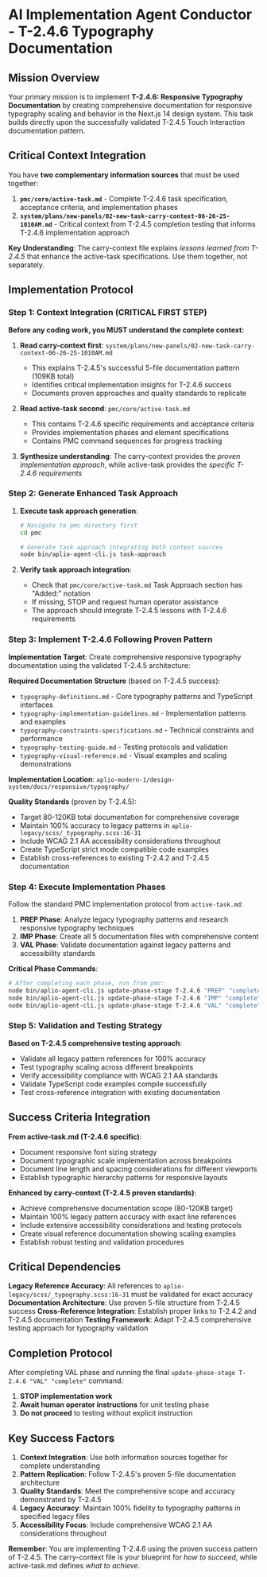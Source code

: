 # AI Implementation Agent Conductor - T-2.4.6 Typography Documentation

## Mission Overview
Your primary mission is to implement **T-2.4.6: Responsive Typography Documentation** by creating comprehensive documentation for responsive typography scaling and behavior in the Next.js 14 design system. This task builds directly upon the successfully validated T-2.4.5 Touch Interaction documentation pattern.

## Critical Context Integration
You have **two complementary information sources** that must be used together:

1. **`pmc/core/active-task.md`** - Complete T-2.4.6 task specification, acceptance criteria, and implementation phases
2. **`system/plans/new-panels/02-new-task-carry-context-06-26-25-1010AM.md`** - Critical context from T-2.4.5 completion testing that informs T-2.4.6 implementation approach

**Key Understanding**: The carry-context file explains *lessons learned from T-2.4.5* that enhance the active-task specifications. Use them together, not separately.

## Implementation Protocol

### Step 1: Context Integration (CRITICAL FIRST STEP)
**Before any coding work, you MUST understand the complete context:**

1. **Read carry-context first**: `system/plans/new-panels/02-new-task-carry-context-06-26-25-1010AM.md`
   - This explains T-2.4.5's successful 5-file documentation pattern (109KB total)
   - Identifies critical implementation insights for T-2.4.6 success
   - Documents proven approaches and quality standards to replicate

2. **Read active-task second**: `pmc/core/active-task.md`
   - This contains T-2.4.6 specific requirements and acceptance criteria
   - Provides implementation phases and element specifications
   - Contains PMC command sequences for progress tracking

3. **Synthesize understanding**: The carry-context provides the *proven implementation approach*, while active-task provides the *specific T-2.4.6 requirements*

### Step 2: Generate Enhanced Task Approach
1. **Execute task approach generation**:
   ```bash
   # Navigate to pmc directory first
   cd pmc
   
   # Generate task approach integrating both context sources
   node bin/aplio-agent-cli.js task-approach
   ```

2. **Verify task approach integration**:
   - Check that `pmc/core/active-task.md` Task Approach section has "Added:" notation
   - If missing, STOP and request human operator assistance
   - The approach should integrate T-2.4.5 lessons with T-2.4.6 requirements

### Step 3: Implement T-2.4.6 Following Proven Pattern
**Implementation Target**: Create comprehensive responsive typography documentation using the validated T-2.4.5 architecture:

**Required Documentation Structure** (based on T-2.4.5 success):
- `typography-definitions.md` - Core typography patterns and TypeScript interfaces
- `typography-implementation-guidelines.md` - Implementation patterns and examples  
- `typography-constraints-specifications.md` - Technical constraints and performance
- `typography-testing-guide.md` - Testing protocols and validation
- `typography-visual-reference.md` - Visual examples and scaling demonstrations

**Implementation Location**: `aplio-modern-1/design-system/docs/responsive/typography/`

**Quality Standards** (proven by T-2.4.5):
- Target 80-120KB total documentation for comprehensive coverage
- Maintain 100% accuracy to legacy patterns in `aplio-legacy/scss/_typography.scss:16-31`
- Include WCAG 2.1 AA accessibility considerations throughout
- Create TypeScript strict mode compatible code examples
- Establish cross-references to existing T-2.4.2 and T-2.4.5 documentation

### Step 4: Execute Implementation Phases
Follow the standard PMC implementation protocol from `active-task.md`:

1. **PREP Phase**: Analyze legacy typography patterns and research responsive typography techniques
2. **IMP Phase**: Create all 5 documentation files with comprehensive content
3. **VAL Phase**: Validate documentation against legacy patterns and accessibility standards

**Critical Phase Commands**:
```bash
# After completing each phase, run from pmc:
node bin/aplio-agent-cli.js update-phase-stage T-2.4.6 "PREP" "complete"
node bin/aplio-agent-cli.js update-phase-stage T-2.4.6 "IMP" "complete"  
node bin/aplio-agent-cli.js update-phase-stage T-2.4.6 "VAL" "complete"
```

### Step 5: Validation and Testing Strategy
**Based on T-2.4.5 comprehensive testing approach**:
- Validate all legacy pattern references for 100% accuracy
- Test typography scaling across different breakpoints
- Verify accessibility compliance with WCAG 2.1 AA standards
- Validate TypeScript code examples compile successfully
- Test cross-reference integration with existing documentation

## Success Criteria Integration

**From active-task.md (T-2.4.6 specific)**:
- Document responsive font sizing strategy
- Document typographic scale implementation across breakpoints  
- Document line length and spacing considerations for different viewports
- Establish typographic hierarchy patterns for responsive layouts

**Enhanced by carry-context (T-2.4.5 proven standards)**:
- Achieve comprehensive documentation scope (80-120KB target)
- Maintain 100% legacy pattern accuracy with exact line references
- Include extensive accessibility considerations and testing protocols
- Create visual reference documentation showing scaling examples
- Establish robust testing and validation procedures

## Critical Dependencies

**Legacy Reference Accuracy**: All references to `aplio-legacy/scss/_typography.scss:16-31` must be validated for exact accuracy
**Documentation Architecture**: Use proven 5-file structure from T-2.4.5 success
**Cross-Reference Integration**: Establish proper links to T-2.4.2 and T-2.4.5 documentation
**Testing Framework**: Adapt T-2.4.5 comprehensive testing approach for typography validation

## Completion Protocol
After completing VAL phase and running the final `update-phase-stage T-2.4.6 "VAL" "complete"` command:
1. **STOP implementation work**
2. **Await human operator instructions** for unit testing phase
3. **Do not proceed** to testing without explicit instruction

## Key Success Factors
1. **Context Integration**: Use both information sources together for complete understanding
2. **Pattern Replication**: Follow T-2.4.5's proven 5-file documentation architecture
3. **Quality Standards**: Meet the comprehensive scope and accuracy demonstrated by T-2.4.5
4. **Legacy Accuracy**: Maintain 100% fidelity to typography patterns in specified legacy files
5. **Accessibility Focus**: Include comprehensive WCAG 2.1 AA considerations throughout

**Remember**: You are implementing T-2.4.6 using the proven success pattern of T-2.4.5. The carry-context file is your blueprint for *how to succeed*, while active-task.md defines *what to achieve*.
